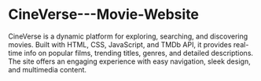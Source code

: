 # CineVerse---Movie-Website
CineVerse is a dynamic platform for exploring, searching, and discovering movies. Built with HTML, CSS, JavaScript, and TMDb API, it provides real-time info on popular films, trending titles, genres, and detailed descriptions. The site offers an engaging experience with easy navigation, sleek design, and multimedia content.
